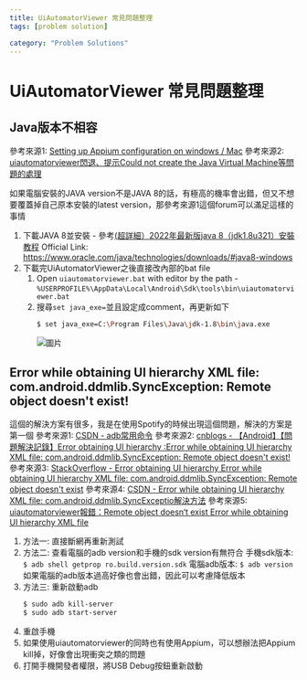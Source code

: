 ```yaml
---
title: UiAutomatorViewer 常見問題整理
tags: [problem solution]

category: "Problem Solutions"
---
```


# UiAutomatorViewer 常見問題整理

## Java版本不相容
參考來源1: [Setting up Appium configuration on windows / Mac](https://khemlall-mangal.medium.com/setting-up-appium-configuration-on-windows-mac-efbc4d4a7bc3)
參考來源2: [uiautomatorviewer閃退、提示Could not create the Java Virtual Machine等問題的處理](https://blog.csdn.net/zyself/article/details/124084171)

如果電腦安裝的JAVA version不是JAVA 8的話，有極高的機率會出錯，但又不想要覆蓋掉自己原本安裝的latest version，那參考來源1這個forum可以滿足這樣的事情

1. 下載JAVA 8並安裝 - 參考[(超詳細）2022年最新版java 8（jdk1.8u321）安裝教程](https://blog.csdn.net/JunLeon/article/details/122623465)
    Official Link: https://www.oracle.com/java/technologies/downloads/#java8-windows
2. 下載完UiAutomatorViewer之後直接改內部的bat file
    1. Open `uiautomatorviewer.bat` with editor by the path - `%USERPROFILE%\AppData\Local\Android\Sdk\tools\bin\uiautomatorviewer.bat`
    2. 搜尋`set java_exe=`並且設定成comment，再更新如下
        ```bash
        $ set java_exe=C:\Program Files\Java\jdk-1.8\bin\java.exe
        ```
        ![圖片](https://hackmd.io/_uploads/BktkRCFcR.png)

## Error while obtaining UI hierarchy XML file: com.android.ddmlib.SyncException: Remote object doesn't exist!
這個的解決方案有很多，我是在使用Spotify的時候出現這個問題，解決的方案是第一個
參考來源1: [CSDN - adb常用命令](https://blog.csdn.net/YiLiuF/article/details/109601968)
參考來源2: [cnblogs - 【Android】【問題解決記錄】Error obtaining UI hierarchy :Error while obtaining UI hierarchy XML file: com.android.ddmlib.SyncException: Remote object doesn't exist!](https://www.cnblogs.com/lilip/p/11089713.html)
參考來源3: [StackOverflow - Error obtaining UI hierarchy Error while obtaining UI hierarchy XML file: com.android.ddmlib.SyncException: Remote object doesn't exist](https://stackoverflow.com/questions/40214342/error-obtaining-ui-hierarchy-error-while-obtaining-ui-hierarchy-xml-file-com-an)
參考來源4: [CSDN - Error while obtaining UI hierarchy XML file: com.android.ddmlib.SyncExceptio解決方法](https://blog.csdn.net/weixin_39230341/article/details/90598944)
參考來源5: [uiautomatorviewer報錯：Remote object doesn‘t exist Error while obtaining UI hierarchy XML file](https://blog.csdn.net/suncanshine/article/details/124546419)

1. 方法一: 直接斷網再重新測試
2. 方法二: 查看電腦的adb version和手機的sdk version有無符合
    手機sdk版本: `$ adb shell getprop ro.build.version.sdk`
    電腦adb版本: `$ adb version`
    如果電腦的adb版本過高好像也會出錯，因此可以考慮降低版本
4. 方法三: 重新啟動adb
    ```bash
    $ sudo adb kill-server
    $ sudo adb start-server
    ```
4. 重啟手機
5. 如果使用uiautomatorviewer的同時也有使用Appium，可以想辦法把Appium kill掉，好像會出現衝突之類的問題
6. 打開手機開發者權限，將USB Debug按鈕重新啟動